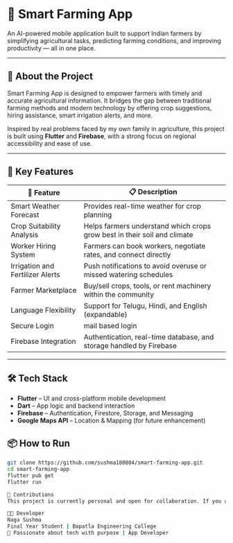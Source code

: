 # 🌾 Smart Farming App

An AI-powered mobile application built to support Indian farmers by simplifying agricultural tasks, predicting farming conditions, and improving productivity — all in one place.

---

## 📱 About the Project

Smart Farming App is designed to empower farmers with timely and accurate agricultural information. It bridges the gap between traditional farming methods and modern technology by offering crop suggestions, hiring assistance, smart irrigation alerts, and more.

Inspired by real problems faced by my own family in agriculture, this project is built using **Flutter** and **Firebase**, with a strong focus on regional accessibility and ease of use.

---

## 🔑 Key Features

| 🌟 Feature                           | 📋 Description                                                                 |
|-------------------------------------|--------------------------------------------------------------------------------|
| Smart Weather Forecast              | Provides real-time weather for crop planning    |  |
| Crop Suitability Analysis           | Helps farmers understand which crops grow best in their soil and climate      |
| Worker Hiring System                | Farmers can book workers, negotiate rates, and connect directly                |
| Irrigation and Fertilizer Alerts    | Push notifications to avoid overuse or missed watering schedules               |
| Farmer Marketplace                  | Buy/sell crops, tools, or rent machinery within the community                  |
| Language Flexibility                | Support for Telugu, Hindi, and English (expandable)                           |
| Secure Login                        | mail based login                                     |
| Firebase Integration                | Authentication, real-time database, and storage handled by Firebase           |

---

## 🛠️ Tech Stack

- **Flutter** – UI and cross-platform mobile development  
- **Dart** – App logic and backend interaction  
- **Firebase** – Authentication, Firestore, Storage, and Messaging  
- **Google Maps API** – Location & Mapping (for future enhancement)  


## 📦 How to Run

```bash
git clone https://github.com/sushma180804/smart-farming-app.git
cd smart-farming-app
flutter pub get
flutter run

🤝 Contributions
This project is currently personal and open for collaboration. If you are passionate about AgriTech, feel free to fork and suggest enhancements!

👩‍💻 Developer
Naga Sushma
Final Year Student | Bapatla Engineering College
💬 Passionate about tech with purpose | App Developer


